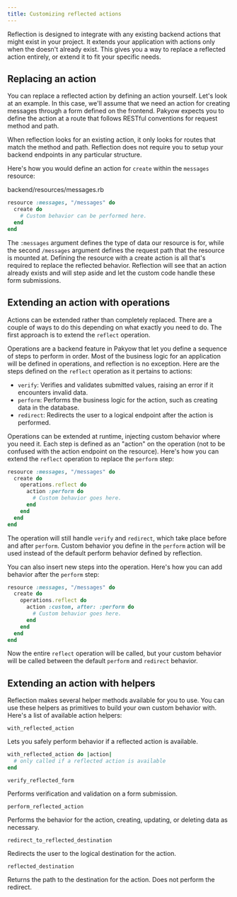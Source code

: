 ```yaml
---
title: Customizing reflected actions
---
```


Reflection is designed to integrate with any existing backend actions that might exist in your project. It extends your application with actions only when the doesn't already exist. This gives you a way to replace a reflected action entirely, or extend it to fit your specific needs.

## Replacing an action

You can replace a reflected action by defining an action yourself. Let's look at an example. In this case, we'll assume that we need an action for creating messages through a form defined on the frontend. Pakyow expects you to define the action at a route that follows RESTful conventions for request method and path.

When reflection looks for an existing action, it only looks for routes that match the method and path. Reflection does not require you to setup your backend endpoints in any particular structure.

Here's how you would define an action for `create` within the `messages` resource:

<div class="filename">
  backend/resources/messages.rb
</div>

```ruby
resource :messages, "/messages" do
  create do
    # Custom behavior can be performed here.
  end
end
```

The `:messages` argument defines the type of data our resource is for, while the second `/messages` argument defines the request path that the resource is mounted at. Defining the resource with a create action is all that's required to replace the reflected behavior. Reflection will see that an action already exists and will step aside and let the custom code handle these form submissions.

## Extending an action with operations

Actions can be extended rather than completely replaced. There are a couple of ways to do this depending on what exactly you need to do. The first approach is to extend the `reflect` operation.

Operations are a backend feature in Pakyow that let you define a sequence of steps to perform in order. Most of the business logic for an application will be defined in operations, and reflection is no exception. Here are the steps defined on the `reflect` operation as it pertains to actions:

* `verify`: Verifies and validates submitted values, raising an error if it encounters invalid data.
* `perform`: Performs the business logic for the action, such as creating data in the database.
* `redirect`: Redirects the user to a logical endpoint after the action is performed.

Operations can be extended at runtime, injecting custom behavior where you need it. Each step is defined as an "action" on the operation (not to be confused with the action endpoint on the resource). Here's how you can extend the `reflect` operation to replace the `perform` step:

```ruby
resource :messages, "/messages" do
  create do
    operations.reflect do
      action :perform do
        # Custom behavior goes here.
      end
    end
  end
end
```

The operation will still handle `verify` and `redirect`, which take place before and after `perform`. Custom behavior you define in the `perform` action will be used instead of the default perform behavior defined by reflection.

You can also insert new steps into the operation. Here's how you can add behavior after the `perform` step:

```ruby
resource :messages, "/messages" do
  create do
    operations.reflect do
      action :custom, after: :perform do
        # Custom behavior goes here.
      end
    end
  end
end
```

Now the entire `reflect` operation will be called, but your custom behavior will be called between the default `perform` and `redirect` behavior.

## Extending an action with helpers

Reflection makes several helper methods available for you to use. You can use these helpers as primitives to build your own custom behavior with. Here's a list of available action helpers:

`with_reflected_action`

Lets you safely perform behavior if a reflected action is available.

```ruby
with_reflected_action do |action|
  # only called if a reflected action is available
end
```

`verify_reflected_form`

Performs verification and validation on a form submission.

`perform_reflected_action`

Performs the behavior for the action, creating, updating, or deleting data as necessary.

`redirect_to_reflected_destination`

Redirects the user to the logical destination for the action.

`reflected_destination`

Returns the path to the destination for the action. Does not perform the redirect.
